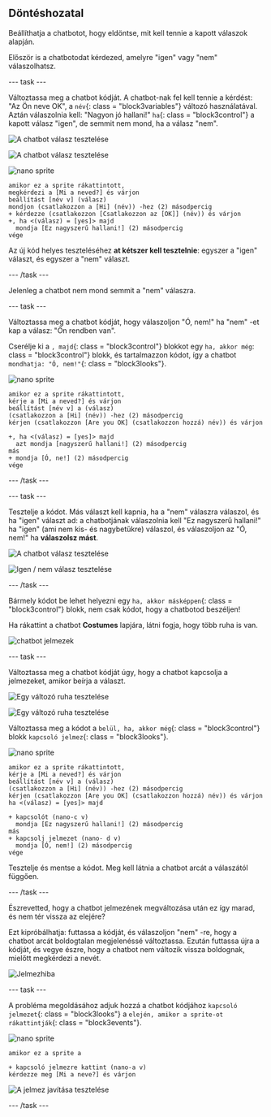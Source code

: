 ## Döntéshozatal

Beállíthatja a chatbotot, hogy eldöntse, mit kell tennie a kapott válaszok alapján.

Először is a chatbotodat kérdezed, amelyre "igen" vagy "nem" válaszolhatsz.

\--- task \---

Változtassa meg a chatbot kódját. A chatbot-nak fel kell tennie a kérdést: "Az Ön neve OK", a `név`{: class = "block3variables"} változó használatával. Aztán válaszolnia kell: "Nagyon jó hallani!" `ha`{: class = "block3control"} a kapott válasz "igen", de semmit nem mond, ha a válasz "nem".

![A chatbot válasz tesztelése](images/chatbot-if-test1-annotated.png)

![A chatbot válasz tesztelése](images/chatbot-if-test2.png)

![nano sprite](images/nano-sprite.png)

```blocks3
amikor ez a sprite rákattintott,
megkérdezi a [Mi a neved?] és várjon
beállítást [név v] (válasz)
mondjon (csatlakozzon a [Hi] (név)) -hez (2) másodpercig
+ kérdezze (csatlakozzon [Csatlakozzon az [OK]] (név)) és várjon
+, ha <(válasz) = [yes]> majd 
  mondja [Ez nagyszerű hallani!] (2) másodpercig
vége
```

Az új kód helyes teszteléséhez **at kétszer kell tesztelnie**: egyszer a "igen" választ, és egyszer a "nem" választ.

\--- /task \---

Jelenleg a chatbot nem mond semmit a "nem" válaszra.

\--- task \---

Változtassa meg a chatbot kódját, hogy válaszoljon "Ó, nem!" ha "nem" -et kap a válasz: "Ön rendben van".

Cserélje ki a `, majd`{: class = "block3control"} blokkot egy `ha, akkor még`: class = "block3control"} blokk, és tartalmazzon kódot, így a chatbot `mondhatja: "Ó, nem!"`{: class = "block3looks"}.

![nano sprite](images/nano-sprite.png)

```blocks3
amikor ez a sprite rákattintott,
kérje a [Mi a neved?] és várjon
beállítást [név v] a (válasz)
(csatlakozzon a [Hi] (név)) -hez (2) másodpercig
kérjen (csatlakozzon [Are you OK] (csatlakozzon hozzá) név)) és várjon

+, ha <(válasz) = [yes]> majd 
  azt mondja [nagyszerű hallani!] (2) másodpercig
más 
+ mondja [Ó, ne!] (2) másodpercig
vége
```

\--- /task \---

\--- task \---

Tesztelje a kódot. Más választ kell kapnia, ha a "nem" válaszra válaszol, és ha "igen" választ ad: a chatbotjának válaszolnia kell "Ez nagyszerű hallani!" ha "igen" (ami nem kis- és nagybetűkre) válaszol, és válaszoljon az "Ó, nem!" ha **válaszolsz mást**.

![A chatbot válasz tesztelése](images/chatbot-if-test2.png)

![Igen / nem válasz tesztelése](images/chatbot-if-else-test.png)

\--- /task \---

Bármely kódot be lehet helyezni egy `ha, akkor másképpen`{: class = "block3control"} blokk, nem csak kódot, hogy a chatbotod beszéljen!

Ha rákattint a chatbot **Costumes** lapjára, látni fogja, hogy több ruha is van.

![chatbot jelmezek](images/chatbot-costume-view-annotated.png)

\--- task \---

Változtassa meg a chatbot kódját úgy, hogy a chatbot kapcsolja a jelmezeket, amikor beírja a választ.

![Egy változó ruha tesztelése](images/chatbot-costume-test1.png)

![Egy változó ruha tesztelése](images/chatbot-costume-test2.png)

Változtassa meg a kódot a `belül, ha, akkor még`{: class = "block3control"} blokk `kapcsoló jelmez`{: class = "block3looks"}.

![nano sprite](images/nano-sprite.png)

```blocks3
amikor ez a sprite rákattintott,
kérje a [Mi a neved?] és várjon
beállítást [név v] a (válasz)
(csatlakozzon a [Hi] (név)) -hez (2) másodpercig
kérjen (csatlakozzon [Are you OK] (csatlakozzon hozzá) név)) és várjon
ha <(válasz) = [yes]> majd 

+ kapcsolót (nano-c v)
  mondja [Ez nagyszerű hallani!] (2) másodpercig
más 
+ kapcsolj jelmezet (nano- d v)
  mondja [Ó, nem!] (2) másodpercig
vége
```

Tesztelje és mentse a kódot. Meg kell látnia a chatbot arcát a válaszától függően.

\--- /task \---

Észrevetted, hogy a chatbot jelmezének megváltozása után ez így marad, és nem tér vissza az elejére?

Ezt kipróbálhatja: futtassa a kódját, és válaszoljon "nem" -re, hogy a chatbot arcát boldogtalan megjelenéssé változtassa. Ezután futtassa újra a kódját, és vegye észre, hogy a chatbot nem változik vissza boldognak, mielőtt megkérdezi a nevét.

![Jelmezhiba](images/chatbot-costume-bug-test.png)

\--- task \---

A probléma megoldásához adjuk hozzá a chatbot kódjához `kapcsoló jelmezet`{: class = "block3looks"} a `elején, amikor a sprite-ot rákattintják`{: class = "block3events"}.

![nano sprite](images/nano-sprite.png)

```blocks3
amikor ez a sprite a

+ kapcsoló jelmezre kattint (nano-a v)
kérdezze meg [Mi a neve?] és várjon
```

![A jelmez javítása tesztelése](images/chatbot-costume-fix-test.png)

\--- /task \---